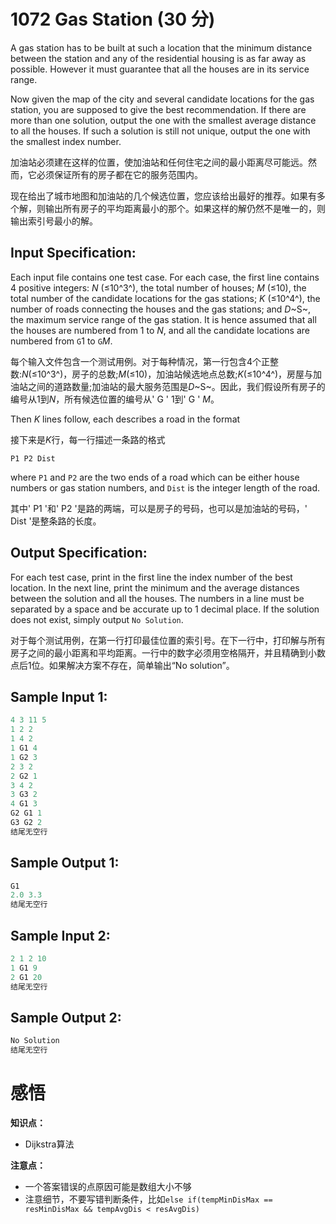 # 1072 Gas Station (30 分)

A gas station has to be built at such a location that the minimum distance between the station and any of the residential housing is as far away as possible. However it must guarantee that all the houses are in its service range.

Now given the map of the city and several candidate locations for the gas station, you are supposed to give the best recommendation. If there are more than one solution, output the one with the smallest average distance to all the houses. If such a solution is still not unique, output the one with the smallest index number.

加油站必须建在这样的位置，使加油站和任何住宅之间的最小距离尽可能远。然而，它必须保证所有的房子都在它的服务范围内。

现在给出了城市地图和加油站的几个候选位置，您应该给出最好的推荐。如果有多个解，则输出所有房子的平均距离最小的那个。如果这样的解仍然不是唯一的，则输出索引号最小的解。

## Input Specification:

Each input file contains one test case. For each case, the first line contains 4 positive integers: *N* (≤10^3^), the total number of houses; *M* (≤10), the total number of the candidate locations for the gas stations; *K* (≤10^4^), the number of roads connecting the houses and the gas stations; and *D*~S~, the maximum service range of the gas station. It is hence assumed that all the houses are numbered from 1 to *N*, and all the candidate locations are numbered from `G`1 to `G`*M*.

每个输入文件包含一个测试用例。对于每种情况，第一行包含4个正整数:*N*(≤10^3^)，房子的总数;*M*(≤10)，加油站候选地点总数;*K*(≤10^4^)，房屋与加油站之间的道路数量;加油站的最大服务范围是*D*~S~。因此，我们假设所有房子的编号从1到*N*，所有候选位置的编号从' G ' 1到' G ' *M*。

Then *K* lines follow, each describes a road in the format

接下来是*K*行，每一行描述一条路的格式

```
P1 P2 Dist
```

where `P1` and `P2` are the two ends of a road which can be either house numbers or gas station numbers, and `Dist` is the integer length of the road.

其中' P1 '和' P2 '是路的两端，可以是房子的号码，也可以是加油站的号码，' Dist '是整条路的长度。

## Output Specification:

For each test case, print in the first line the index number of the best location. In the next line, print the minimum and the average distances between the solution and all the houses. The numbers in a line must be separated by a space and be accurate up to 1 decimal place. If the solution does not exist, simply output `No Solution`.

对于每个测试用例，在第一行打印最佳位置的索引号。在下一行中，打印解与所有房子之间的最小距离和平均距离。一行中的数字必须用空格隔开，并且精确到小数点后1位。如果解决方案不存在，简单输出“No solution”。

## Sample Input 1:

```cpp
4 3 11 5
1 2 2
1 4 2
1 G1 4
1 G2 3
2 3 2
2 G2 1
3 4 2
3 G3 2
4 G1 3
G2 G1 1
G3 G2 2
结尾无空行
```

## Sample Output 1:

```cpp
G1
2.0 3.3
结尾无空行
```

## Sample Input 2:

```cpp
2 1 2 10
1 G1 9
2 G1 20
结尾无空行
```

## Sample Output 2:

```cpp
No Solution
结尾无空行
```

# 感悟

**知识点：**

- Dijkstra算法

**注意点：**

- 一个答案错误的点原因可能是数组大小不够
- 注意细节，不要写错判断条件，比如`else if(tempMinDisMax == resMinDisMax && tempAvgDis < resAvgDis)`